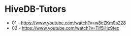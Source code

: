# HiveDB-Tutors
 
- 01 - https://www.youtube.com/watch?v=w8cZKm9s228
- 02 - https://www.youtube.com/watch?v=Tif5iHz9tec
